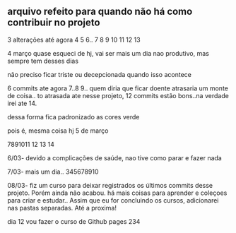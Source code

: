 ## arquivo refeito para quando não há como contribuir no projeto 

3 alterações até agora 
4  5  6.. 7 8  9 10
11 12 13

4 março 
quase esqueci de hj, vai ser mais um dia nao produtivo, mas sempre tem desses dias

não preciso ficar triste ou decepcionada quando isso acontece 

6 commits ate agora 7..8 9.. quem diria que ficar doente atrasaria um monte de coisa.. to atrasada ate nesse projeto, 12 commits estão bons..na verdade irei ate 14.

dessa forma fica padronizado as cores verde


 pois é, mesma coisa hj 5 de março 

 7891011 12 13 14

6/03- devido a complicações de saúde, nao tive como parar e fazer nada 

7/03- mais um dia..
345678910

08/03- fiz um curso para deixar registrados os últimos commits desse projeto. Porém ainda não acabou. há mais coisas para aprender e coleçoes para criar e estudar.. Assim que eu for concluindo os cursos, adicionarei nas pastas separadas. Até a proxima! 


dia 12 vou fazer o curso de Github pages
234

